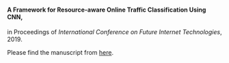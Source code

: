 #### A Framework for Resource-aware Online Traffic Classification Using CNN,
in Proceedings of *International Conference on Future Internet Technologies*, 2019.

Please find the manuscript from [here](https://dl.acm.org/doi/10.1145/3341188.3341195).
